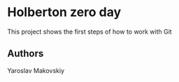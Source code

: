 # Holberton zero day
This project shows the first steps of how to work with Git
## Authors
Yaroslav Makovskiy
